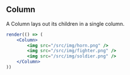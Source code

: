 ## Column

[wiki]: /wiki/modules/_components_layout_column_.html

A Column lays out its children in a single column.

```jsx
render(() => (
	<Column>
		<img src="/src/img/horn.png" />
		<img src="/src/img/fighter.png" />
		<img src="/src/img/soldier.png" />
	</Column>
))
```
